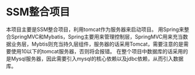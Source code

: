 # SSM整合项目
本项目主要是SSM整合项目，利用tomcat作为服务器来启动项目。
用Spring来整合SpringMVC和Mybatis，Spring主要用来管理控制层，SpringMVC用来充当数据业务层，Mybtis则充当持久层组件，服务器的话采用Tomcat，需要注意的是需要使用10以下的tomcat服务器，否则将会报错。
在整个项目中数据库的话采用的是Mysql服务器，因此需要引入mysql的核心依赖以及jdbc依赖，从而引入数据库。
